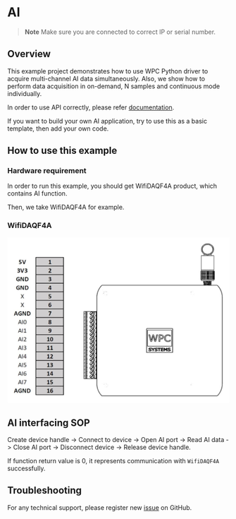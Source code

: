 # AI
> **Note**
> Make sure you are connected to correct IP or serial number.

## Overview

This example project demonstrates how to use WPC Python driver to acquire multi-channel AI data simultaneously.
Also, we show how to perform data acquisition in on-demand, N samples and continuous mode individually.

In order to use API correctly, please refer [documentation](https://wpc-systems-ltd.github.io/WPC_Python_driver_release/).

If you want to build your own AI application, try to use this as a basic template, then add your own code.

## How to use this example

### Hardware requirement

In order to run this example, you should get WifiDAQF4A product, which contains AI function.

Then, we take WifiDAQF4A for example.

### WifiDAQF4A

<img src="https://github.com/WPC-Systems-Ltd/WPC_Python_driver_release/blob/main/Reference/Pinouts/pinout-WifiDAQF4A.JPG" alt="drawing" width="600"/>

## AI interfacing SOP

Create device handle -> Connect to device -> Open AI port -> Read AI data -> Close AI port -> Disconnect device -> Release device handle.

If function return value is 0, it represents communication with `WifiDAQF4A` successfully.

## Troubleshooting

For any technical support, please register new [issue](https://github.com/WPC-Systems-Ltd/WPC_Python_driver_release/issues) on GitHub.